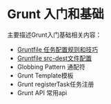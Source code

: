 # Grunt 入门和基础

主要描述Grunt入门基础相关内容：
+ [Gruntfile 任务配置规则和技巧](config_rule_skill.md)
+ [Gruntfile src-dest文件配置](src-dest.md)
+ Globbing Pattern 通配符
+ Grunt Template模板
+ Grunt registerTask任务注册
+ Grunt API 常用api